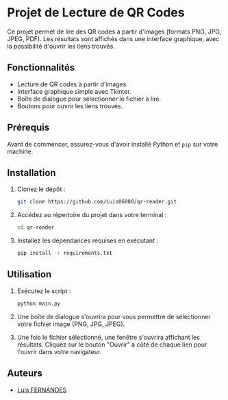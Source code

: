 # Projet de Lecture de QR Codes

Ce projet permet de lire des QR codes à partir d'images (formats PNG, JPG, JPEG, PDF). Les résultats sont affichés dans une interface graphique, avec la possibilité d'ouvrir les liens trouvés.

## Fonctionnalités

- Lecture de QR codes à partir d'images.
- Interface graphique simple avec Tkinter.
- Boîte de dialogue pour sélectionner le fichier à lire.
- Boutons pour ouvrir les liens trouvés.

## Prérequis

Avant de commencer, assurez-vous d'avoir installé Python et `pip` sur votre machine.

## Installation

1. Clonez le dépôt :
    ```bash
    git clone https://github.com/Luis06000/qr-reader.git
    ```

2. Accédez au répertoire du projet dans votre terminal :
    ```bash
    cd qr-reader
    ```

3. Installez les dépendances requises en exécutant :

   ```bash
   pip install -r requirements.txt
   ```

## Utilisation

1. Exécutez le script :
   ```bash
   python main.py
   ```

2. Une boîte de dialogue s'ouvrira pour vous permettre de sélectionner votre fichier image (PNG, JPG, JPEG).

3. Une fois le fichier sélectionné, une fenêtre s'ouvrira affichant les résultats. Cliquez sur le bouton "Ouvrir" à côté de chaque lien pour l'ouvrir dans votre navigateur.

## Auteurs

- [Luis FERNANDES](https://github.com/Luis06000)